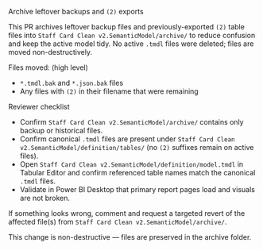 Archive leftover backups and `(2)` exports

This PR archives leftover backup files and previously-exported `(2)` table files into `Staff Card Clean v2.SemanticModel/archive/` to reduce confusion and keep the active model tidy. No active `.tmdl` files were deleted; files are moved non-destructively.

Files moved: (high level)
- `*.tmdl.bak` and `*.json.bak` files
- Any files with `(2)` in their filename that were remaining

Reviewer checklist
- Confirm `Staff Card Clean v2.SemanticModel/archive/` contains only backup or historical files.
- Confirm canonical `.tmdl` files are present under `Staff Card Clean v2.SemanticModel/definition/tables/` (no `(2)` suffixes remain on active files).
- Open `Staff Card Clean v2.SemanticModel/definition/model.tmdl` in Tabular Editor and confirm referenced table names match the canonical `.tmdl` files.
- Validate in Power BI Desktop that primary report pages load and visuals are not broken.

If something looks wrong, comment and request a targeted revert of the affected file(s) from `Staff Card Clean v2.SemanticModel/archive/`.

This change is non-destructive — files are preserved in the archive folder.
